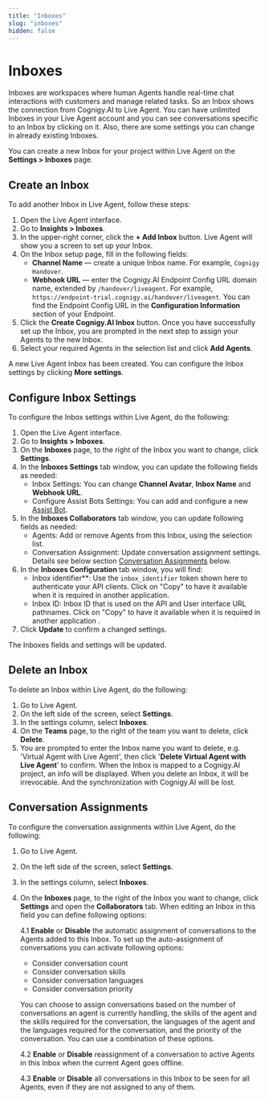 ```yaml
---
title: "Inboxes" 
slug: "inboxes" 
hidden: false 
---
```

# Inboxes

Inboxes are workspaces where human Agents handle real-time chat interactions with customers and manage related tasks. So an Inbox shows the connection from Cognigy.AI to Live Agent. You can have unlimited Inboxes in your Live Agent account and you can see conversations specific to an Inbox by clicking on it. Also, there are some settings you can change in already existing Inboxes.

You can create a new Inbox for your project within Live Agent on the **Settings > Inboxes** page.

## Create an Inbox

To add another Inbox in Live Agent, follow these steps:

1. Open the Live Agent interface. 
2. Go to **Insights > Inboxes**. 
3. In the upper-right corner, click the **+ Add Inbox** button. Live Agent will show you a screen to set up your Inbox. 
4. On the Inbox setup page, fill in the following fields:
    - **Channel Name** — create a unique Inbox name. For example, `Cognigy Handover`.
    - **Webhook URL** — enter the Cognigy.AI Endpoint Config URL domain name, extended by `/handover/liveagent`. For example, `https://endpoint-trial.cognigy.ai/handover/liveagent`. You can find the Endpoint Config URL in the **Configuration Information** section of your Endpoint.
5. Click the **Create Cognigy.AI Inbox** button. Once you have successfully set up the Inbox, you are prompted in the next step to assign your Agents to the new Inbox.
6. Select your required Agents in the selection list and click **Add Agents**.

A new Live Agent Inbox has been created. You can configure the Inbox settings by clicking **More settings**.

## Configure Inbox Settings

To configure the Inbox settings within Live Agent, do the following:

1. Open the Live Agent interface.
2. Go to **Insights > Inboxes**. 
3. On the **Inboxes** page, to the right of the Inbox you want to change, click **Settings**. 
4. In the **Inboxes Settings** tab window, you can update the following fields as needed:
   - Inbox Settings: You can change **Channel Avatar**, **Inbox Name** and **Webhook URL**.
   - Configure Assist Bots Settings: You can add and configure a new [Assist Bot](./../conversation/assist-bot.md).
5. In the **Inboxes Collaborators** tab window, you can update following fields as needed:
   - Agents: Add or remove Agents from this Inbox, using the selection list.
   - Conversation Assignment: Update conversation assignment settings. Details see below section [Conversation Assignments](#conversation-assignments) below.
6. In the **Inboxes Configuration** tab window, you will find:
   - Inbox identifier**: Use the `inbox_identifier` token shown here to authenticate your API clients. Click on "Copy" to have it available when it is required in another application.  
   - Inbox ID: Inbox ID that is used on the API and User interface URL pathnames. Click on "Copy" to have it available when it is required in another application .
7. Click **Update** to confirm a changed settings.

The Inboxes fields and settings will be updated.

## Delete an Inbox

To delete an Inbox within Live Agent, do the following:

1. Go to Live Agent.
2. On the left side of the screen, select **Settings**.
3. In the settings column, select **Inboxes**.
4. On the **Teams** page, to the right of the team you want to delete, click **Delete**.
5. You are prompted to enter the Inbox name you want to delete, e.g. 'Virtual Agent with Live Agent', then click '**Delete Virtual Agent with Live Agent**' to confirm. 
When the Inbox is mapped to a Cognigy.AI project, an info will be displayed.
When you delete an Inbox, it will be irrevocable. And the synchronization with Cognigy.AI will be lost.

## Conversation Assignments

To configure the conversation assignments within Live Agent, do the following:

1. Go to Live Agent.
2. On the left side of the screen, select **Settings**.
3. In the settings column, select **Inboxes**.
4. On the **Inboxes** page, to the right of the Inbox you want to change, click **Settings** and open the **Collaborators** tab. When editing an Inbox in this field you can define following options:

    4.1 **Enable** or **Disable** the automatic assignment of conversations to the Agents added to this Inbox. To set up the auto-assignment of conversations you can activate following options:

    - Consider conversation count
    - Consider conversation skills
    - Consider conversation languages
    - Consider conversation priority
   
    You can choose to assign conversations based on the number of conversations an agent is currently handling, the skills of the agent and the skills required for the conversation, the languages of the agent and the languages required for the conversation, and the priority of the conversation. You can use a combination of these options.

    4.2 **Enable** or **Disable** reassignment of a conversation to active Agents in this Inbox when the current Agent goes offline.

    4.3 **Enable** or **Disable** all conversations in this Inbox to be seen for all Agents, even if they are not assigned to any of them.
